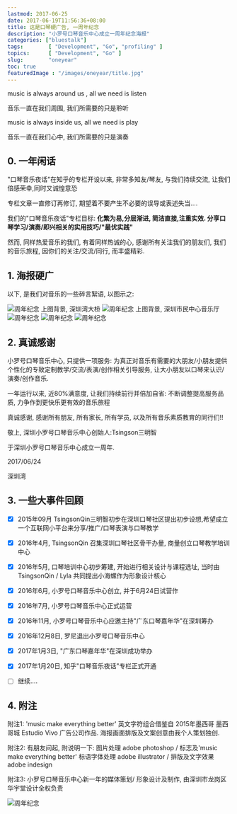 ```yaml
---
lastmod: 2017-06-25
date: 2017-06-19T11:56:36+08:00
title: 这是口琴硬广告, 一周年纪念
description: "小罗号口琴音乐中心成立一周年纪念海报"
categories: ["bluestalk"]
tags:        [ "Development", "Go", "profiling" ]
topics:      [ "Development", "Go" ]
slug:        "oneyear"
toc: true
featuredImage : "/images/oneyear/title.jpg"
---
```





music is always around us , all we need is listen

音乐一直在我们周围, 我们所需要的只是聆听

music is always inside us, all we need is play

音乐一直在我们心中, 我们所需要的只是演奏
<!--more-->


## 0. 一年闲话
"口琴音乐夜话"在知乎的专栏开设以来, 非常多知友/琴友, 与我们持续交流, 让我们倍感荣幸,同时又诚惶意恐

专栏文章一直修订再修订, 期望着不要产生不必要的误导或表述失当....

我们的"口琴音乐夜话"专栏目标:
**化繁为易,分层渐进, 简洁直接,注重实效.
分享口琴学习/演奏/即兴相关的实用技巧/"最优实践"**


然而, 同样热爱音乐的我们, 有着同样热诚的心,
感谢所有关注我们的朋友们, 我们的音乐旅程, 因你们的关注/交流/同行, 而丰盛精彩.

## 1. 海报硬广
以下, 是我们对音乐的一些碎言絮语, 以图示之:

<img  class="responsive-img"  src="/images/oneyear/001.jpg" alt="周年纪念">
上图背景, 深圳湾大桥

<img  class="responsive-img"  src="/images/oneyear/004.jpg" alt="周年纪念">
上图背景, 深圳市民中心音乐厅

<img  class="responsive-img"  src="/images/oneyear/002.jpg" alt="周年纪念">

<img  class="responsive-img"  src="/images/oneyear/006.jpg" alt="周年纪念">

<img  class="responsive-img"  src="/images/oneyear/003.jpg" alt="周年纪念">




## 2. 真诚感谢
小罗号口琴音乐中心, 只提供一项服务: 为真正对音乐有需要的大朋友/小朋友提供个性化的专致定制教学/交流/表演/创作相关引导服务, 让大小朋友以口琴来认识/演奏/创作音乐.

一年运行以来, 近80%满意度, 让我们持续前行并倍加自省: 不断调整提高服务品质, 力争作到更快乐更有效的音乐旅程

真诚感谢, 感谢所有朋友, 所有家长, 所有学员, 以及所有音乐素质教育的同行们!!




敬上, 深圳小罗号口琴音乐中心创始人:Tsingson三明智

于深圳小罗号口琴音乐中心成立一周年.

2017/06/24

深圳湾



## 3. 一些大事件回顾
- [x] 2015年09月 TsingsonQin三明智初步在深圳口琴社区提出初步设想,希望成立一个互联网小平台来分享/推广/口琴表演与口琴教学
- [x] 2016年4月, TsingsonQin 召集深圳口琴社区骨干办量, 商量创立口琴教学培训中心
- [x] 2016年5月, 口琴培训中心初步筹建, 开始进行相关设计与课程选址, 当时由TsingsonQin / Lyla 共同提出小海螺作为形象设计核心
- [x] 2016年6月, 小罗号口琴音乐中心创立, 并于6月24日试营作
- [x] 2016年7月, 小罗号口琴音乐中心正式运营
- [x] 2016年11月, 小罗号口琴音乐中心应邀主持"广东口琴嘉年华"在深圳筹办
- [x] 2016年12月8日, 罗尼退出小罗号口琴音乐中心
- [x] 2017年1月3日, "广东口琴嘉年华"在深圳成功举办
- [x] 2017年1月20日, 知乎"口琴音乐夜话"专栏正式开通
- [ ] 继续....





## 4. 附注

附注1: 'music make everything better' 英文字符组合借鉴自 2015年墨西哥 墨西哥城 Estudio Vivo 广告公司作品. 海报画面排版及文案创意由我个人策划独创.

附注2: 有朋友问起, 附说明一下: 图片处理 adobe photoshop / 标志及'music make everything better' 标语字体处理 adobe illustrator / 排版及文字效果 adobe indesign

附注3: 小罗号口琴音乐中心新一年的媒体策划/ 形象设计及制作, 由深圳市龙岗区华宇堂设计全权负责

<img  class="responsive-img"  src="/images/oneyear/ad-logo.png" alt="周年纪念">

